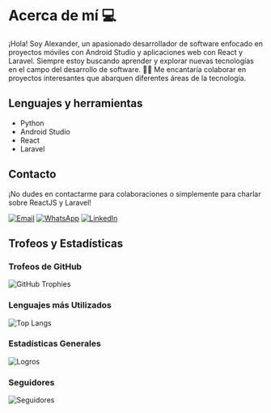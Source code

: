 # Acerca de mí 💻

¡Hola! Soy Alexander, un apasionado desarrollador de software enfocado en proyectos móviles con Android Studio y aplicaciones web con React y Laravel. Siempre estoy buscando aprender y explorar nuevas tecnologías en el campo del desarrollo de software. 👨‍💻 Me encantaría colaborar en proyectos interesantes que abarquen diferentes áreas de la tecnología.

## Lenguajes y herramientas
- Python
- Android Studio
- React
- Laravel

## Contacto

¡No dudes en contactarme para colaboraciones o simplemente para charlar sobre ReactJS y Laravel!

[![Email](https://img.shields.io/badge/Email-Contact%20Me-blue?style=flat-square&logo=gmail)](mailto:paulluna99@gmail.com)
[![WhatsApp](https://img.shields.io/badge/WhatsApp-Chat%20with%20Me-brightgreen?style=flat-square&logo=whatsapp)](https://wa.me/+593985726434)
[![LinkedIn](https://img.shields.io/badge/LinkedIn-Profile-blue?style=flat-square&logo=linkedin)](https://www.linkedin.com/in/alexander-luna-arteaga/)

## Trofeos y Estadísticas

### Trofeos de GitHub
![GitHub Trophies](https://github-profile-trophy.vercel.app/?username=Alexander-Luna&theme=tokyonight&column=7)

### Lenguajes más Utilizados
![Top Langs](https://github-readme-stats.vercel.app/api/top-langs/?username=Alexander-Luna&theme=tokyonight&layout=compact)

### Estadísticas Generales
![Logros](https://github-readme-stats.vercel.app/api?username=Alexander-Luna&show_icons=true&theme=tokyonight)

### Seguidores
![Seguidores](https://img.shields.io/github/followers/Alexander-Luna?label=Followers&style=social)



